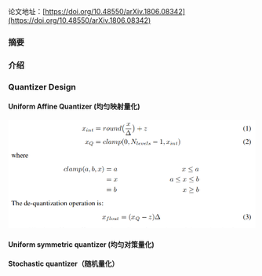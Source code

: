 论文地址：[https://doi.org/10.48550/arXiv.1806.08342](https://doi.org/10.48550/arXiv.1806.08342)  

### 摘要
### 介绍
### Quantizer Design
#### Uniform Affine Quantizer (均匀映射量化)  

<img src="./paper/google_whitepaper/1.png">  

#### Uniform symmetric quantizer (均匀对策量化)
#### Stochastic quantizer（随机量化）